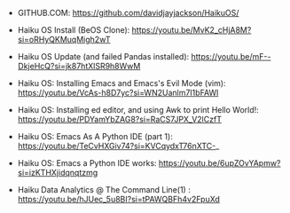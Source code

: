 * GITHUB.COM: https://github.com/davidjayjackson/HaikuOS/

* Haiku OS Install (BeOS Clone): 
https://youtu.be/MvK2_cHjA8M?si=oRHyQKMuqMigh2wT
* Haiku OS Update (and failed Pandas installed): 
https://youtu.be/mF--DkjeHcQ?si=jk87htXlSR9h8WwM
* Haiku OS: Installing Emacs and Emacs's Evil Mode (vim): 
https://youtu.be/VcAs-h8D7yc?si=WN2Uanlm7I1bFAWl
* Haiku OS: Installing ed editor, and using Awk to print Hello World!: 
https://youtu.be/PDYamYbZAG8?si=RaCS7JPX_V2lCzfT
* Haiku OS: Emacs As A Python IDE (part 1):
https://youtu.be/TeCvHXGiv74?si=KVCqydxT76nXTC-_
* Haiku OS: Emacs a Python IDE works:
https://youtu.be/6upZOvYApmw?si=izKTHXjidqnqtzmg
* Haiku Data Analytics @ The Command Line(1) :
https://youtu.be/hJUec_5u8BI?si=tPAWQBFh4v2FpuXd
